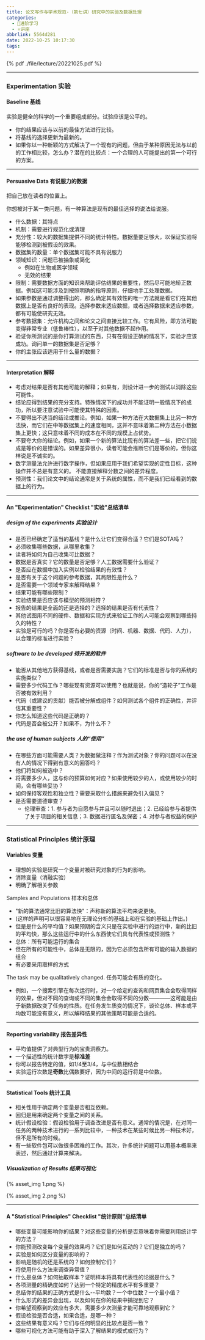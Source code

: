```yaml
---
title: 论文写作与学术规范-（第七讲）研究中的实验及数据处理
categories:
  - 🌙进阶学习
  - ⭐讲座
abbrlink: 5564d281
date: 2022-10-25 10:17:30
tags:
---
```


{% pdf ./file/lecture/20221025.pdf %}

<!--more-->

***

### Experimentation 实验

#### Baseline 基线

实验是健全的科学的一个重要组成部分。试验应该是公平的。

- 你的结果应该与以前的最佳方法进行比较。
- 将基线的选择更新为最新的。
- 如果你以一种新颖的方式解决了一个现有的问题，但由于某种原因无法与以前的工作相比较，怎么办？潜在的比较点：一个合理的人可能提出的第一个可行的方案。

***

#### Persuasive Data 有说服力的数据

把自己放在读者的位置上。

你想被对于某一类问题，有一种算法是现有的最佳选择的说法给说服。

- 什么数据：其特点
- 机制：需要进行规范化或清理
- 充分性：较大的数据集提供不同的统计特性。数据量要足够大，以保证实验将能够检测到被假设的效果。
- 数据集的数量：单个数据集可能不具有说服力
- 领域知识：问题已被抽象或简化
    - 例如在生物或医学领域
    - 无效的结果
- 限制：需要数据方面的知识来帮助评估结果的重要性，然后尽可能地矫正数据。例如这可能涉及到按照明确的指导原则，仔细地手工处理数据。
- 如果参数是通过调整得出的，那么确定其有效性的唯一方法就是看它们在其他数据上是否有良好的表现。选择参数来适应数据，或者选择数据来适应参数，都有可能使研究无效。
- 参考数据集：允许机构之间和论文之间直接比较工作。它有风险，即方法可能变得非常专业（低鲁棒性），以至于对其他数据不起作用。
- 验证你所测试的是你打算测试的东西，只有在假设正确的情况下，实验才应该成功。询问单一的数据集是否足够？
- 你的主张应该适用于什么量的数据？

***

#### Interpretation 解释

- 考虑对结果是否有其他可能的解释；如果有，则设计进一步的测试以消除这些可能性。
- 结论应得到结果的充分支持。特殊情况下的成功并不能证明一般情况下的成功，所以要注意试验中可能使其特殊的因素。
- 不要得出不适当的结论或推论。例如，如果一种方法在大数据集上比另一种方法快，而它们在中等数据集上的速度相同，这并不意味着第二种方法在小数据集上更快；这只意味着不同的成本在不同的规模上占优势。
- 不要夸大你的结论。例如，如果一个新的算法比现有的算法差一些，把它们说成是等价的是错误的。如果差异很小，读者可能会推断它们是等价的，但你这样说是不诚实的。
- 数字测量法允许进行数字操作，但如果应用于我们希望实现的定性目标，这种操作并不总是有意义的。 不能直接解释分数之间的差异程度。
- 预测性：我们论文中的结论通常是关于系统的属性，而不是我们已经看到的数据上的行为。

***

#### An "Experimentation" Checklist "实验"总结清单

##### design of the experiments 实验设计

- 是否已经确定了适当的基线？是什么让它们变得合适？它们是SOTA吗？
- 必须收集哪些数据，从哪里收集？
- 读者将如何为自己收集可比数据？
- 数据是否真实？它的数量是否足够？人工数据需要什么验证？
- 是否应在数据中加入实例以检验结果的有效性？
- 是否有关于这个问题的参考数据，其局限性是什么？
- 是否需要一个领域专家来解释结果？
- 结果可能有哪些限制？
- 实验结果是否应该与模型的预测相符？
- 报告的结果是全面的还是选择的？选择的结果是否有代表性？
- 其他试图用不同的硬件、数据和实现方式来验证工作的人可能会观察到哪些持久的特性？
- 实验是可行的吗？你是否有必要的资源（时间、机器、数据、代码、人力），以合理的标准进行实验？

##### software to be developed 待开发的软件

- 能否从其他地方获得基线，或者是否需要实施？它们的标准是否与你的系统的实施类似？
- 需要多少代码工作？哪些现有资源可以使用？也就是说，你的“造轮子”工作是否被有效利用？
- 代码（或建议的贡献）能否被分解成组件？如何测试各个组件的正确性，并评估其重要性？
- 你怎么知道这些代码是正确的？
- 代码是否会被公开？如果不，为什么不？

##### the use of human subjects 人的“使用”

- 在哪些方面可能需要人类？为数据做注释？作为测试对象？你的问题可以在没有人的情况下得到有意义的回答吗？
- 他们将如何被选中？
- 将需要多少人，这与你的预算如何对应？如果使用较少的人，或使用较少的时间，会有哪些妥协？
- 如何保持客观性和独立性？需要采取什么措施来避免引入偏见？
- 是否需要道德审查？
    - 伦理审查：1. 参与者为自愿参与并且可以随时退出；2. 已经给参与者提供了关于项目的相关信息；3. 数据进行匿名及保密；4. 对参与者权益的保护

***

### Statistical Principles 统计原理

#### Variables 变量

- 理想的实验是研究一个变量对被研究对象的行为的影响。
- 消除变量（消融实验）
- 明确了解相关参数

Samples and Populations 样本和总体
- "新的算法通常比旧的算法快"：声称新的算法平均来说更快。
- (这样的声明可以很容易地在无理论分析的基础上和在实验的基础上作出。)
- 但是是什么的平均值？如果预期的含义只是在实验中进行的运行中，新的比旧的平均快，那么这些运行中的什么东西使它们具有代表性或预测性？
- 总体：所有可能运行的集合
- 但在所有的可能性中，总体是无限的，因为它必须包含所有可能的输入数据的组合
- 有必要采用取样的方式

The task may be qualitatively changed. 任务可能会有质的变化。
- 例如，一个搜索引擎在每次运行时，对一个给定的查询和网页集合会取得同样的效果，但对不同的查询或不同的集合会取得不同的分数————这可能是由于新数据改变了任务的性质。在任务发生质变的情况下，谈论总体、样本或平均数可能没有意义，所以解释结果的其他策略可能是合适的。

***

#### Reporting variability 报告差异性

- 平均值提供了对典型行为的宝贵洞察力。
- 一个描述性的统计数字是**标准差**
- 你可以报告特定的值，如1/4至3/4，与中位数相结合
- 实验运行次数是**奇数**比偶数要好，因为中间的运行将是中位数。

***

#### Statistical Tools 统计工具

- 相关性用于确定两个变量是否相互依赖。
- 回归是用来确定两个变量之间的关系。
- 统计假设检验：假设检验用于调查改进是否有意义。通常的情况是，在对同一任务的两种技术进行的一系列比较中，一种技术在某些时候比另一种技术好，但不是所有的时候。
- 有一些软件包可以做很多困难的工作。其次，许多统计问题可以用基本概率来表述，然后通过计算来解决。

##### Visualization of Results 结果可视化

{% asset_img 1.png %}

{% asset_img 2.png %}

***

#### A "Statistical Principles" Checklist "统计原则"总结清单

- 哪些变量可能影响你的结果？对这些变量的分析是否意味着你需要利用统计学的方法？
- 你能预测改变每个变量的效果吗？它们是如何互动的？它们是独立的吗？
- 实验是如何区分变量的影响的？
- 影响是随机的还是系统的？如何控制它们？
- 将使用什么方法来调查异常值？
- 什么是总体？如何抽取样本？证明样本将具有代表性的论据是什么？
- 各项测量的精确度如何？达到一个特定的精度水平有多重要？
- 总结你的结果的正确方式是什么--平均数？一个中位数？一个最小值？
- 什么形式的差异会出现，以及如何在你的结果中捕捉到它？
- 你希望观察到的效应有多大，需要多少次测量才能可靠地观察到它？
- 假设检验是否合适，如果合适，是哪一种？
- 这些结果有意义吗？它们与任何明显的比较点是否一致？
- 哪些可视化方法可能有助于深入了解结果的模式或行为？
